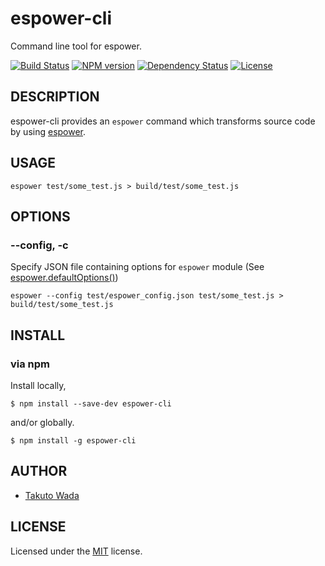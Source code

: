 espower-cli
================================

Command line tool for espower.

[![Build Status][travis-image]][travis-url]
[![NPM version][npm-image]][npm-url]
[![Dependency Status][depstat-image]][depstat-url]
[![License][license-image]][license-url]


DESCRIPTION
---------------------------------------

espower-cli provides an `espower` command which transforms source code by using [espower](http://github.com/twada/espower).


USAGE
---------------------------------------

```
espower test/some_test.js > build/test/some_test.js 
```


OPTIONS
---------------------------------------

### --config, -c

Specify JSON file containing options for `espower` module (See [espower.defaultOptions()](https://github.com/twada/espower#var-options--espowerdefaultoptions))

```
espower --config test/espower_config.json test/some_test.js > build/test/some_test.js 
```


INSTALL
---------------------------------------

### via npm

Install locally,

    $ npm install --save-dev espower-cli

and/or globally.

    $ npm install -g espower-cli


AUTHOR
---------------------------------------
* [Takuto Wada](http://github.com/twada)


LICENSE
---------------------------------------
Licensed under the [MIT](http://twada.mit-license.org/) license.


[npm-url]: https://npmjs.org/package/espower-cli
[npm-image]: https://badge.fury.io/js/espower-cli.svg

[travis-url]: http://travis-ci.org/twada/espower-cli
[travis-image]: https://secure.travis-ci.org/twada/espower-cli.svg?branch=master

[depstat-url]: https://gemnasium.com/twada/espower-cli
[depstat-image]: https://gemnasium.com/twada/espower-cli.svg

[license-url]: http://twada.mit-license.org/
[license-image]: http://img.shields.io/badge/license-MIT-brightgreen.svg

